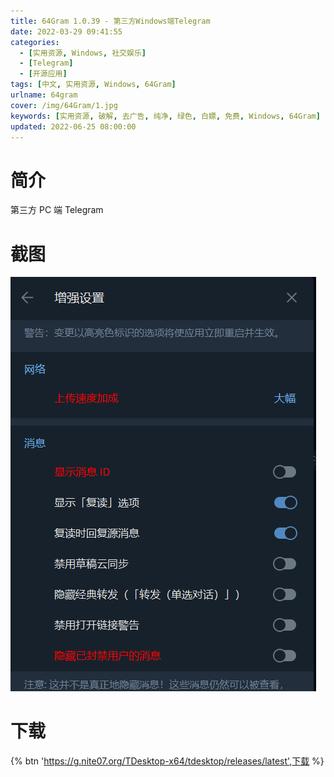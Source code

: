 ```yaml
---
title: 64Gram 1.0.39 - 第三方Windows端Telegram
date: 2022-03-29 09:41:55
categories:
  - [实用资源, Windows, 社交娱乐]
  - [Telegram]
  - [开源应用]
tags: [中文, 实用资源, Windows, 64Gram]
urlname: 64gram
cover: /img/64Gram/1.jpg
keywords: [实用资源, 破解, 去广告, 纯净, 绿色, 白嫖, 免费, Windows, 64Gram]
updated: 2022-06-25 08:00:00
---
```


# 简介

第三方 PC 端 Telegram

# 截图

![](/img/64Gram/2.png)

# 下载

{% btn 'https://g.nite07.org/TDesktop-x64/tdesktop/releases/latest',下载 %}
